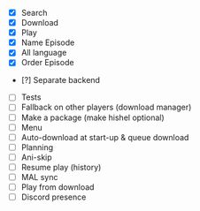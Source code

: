 - [X] Search
- [X] Download
- [X] Play
- [X] Name Episode
- [X] All language
- [X] Order Episode
- [?] Separate backend
- [ ] Tests
- [ ] Fallback on other players (download manager)
- [ ] Make a package (make hishel optional)
- [ ] Menu
- [ ] Auto-download at start-up & queue download
- [ ] Planning
- [ ] Ani-skip
- [ ] Resume play (history)
- [ ] MAL sync
- [ ] Play from download
- [ ] Discord presence